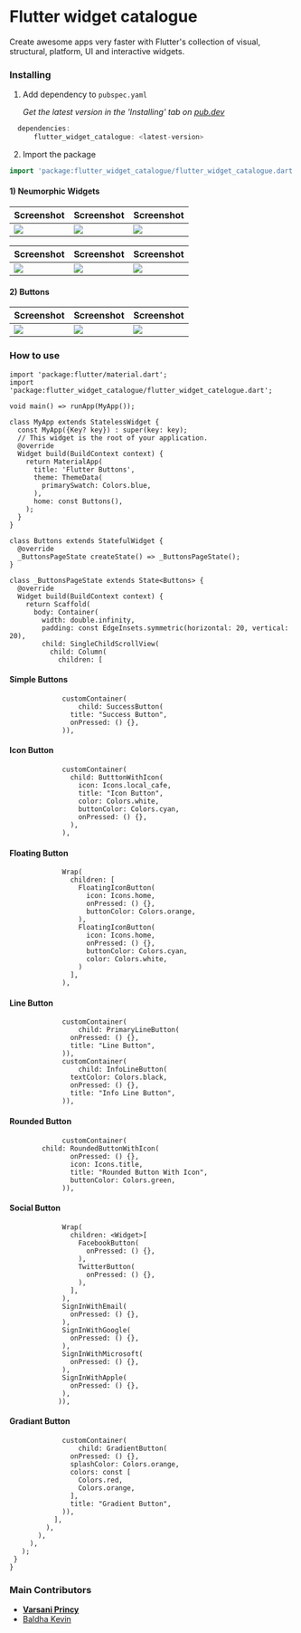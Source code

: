 # Flutter widget catalogue

Create awesome apps very faster with Flutter's collection of visual, structural, platform, UI and interactive widgets.

### Installing

1.  Add dependency to `pubspec.yaml`

    *Get the latest version in the 'Installing' tab on [pub.dev](https://pub.dev/packages/flutter_widget_catalogue)*

```dart
  dependencies:
      flutter_widget_catalogue: <latest-version>
```

2.  Import the package
```dart
import 'package:flutter_widget_catalogue/flutter_widget_catalogue.dart';
```

#### 1) Neumorphic Widgets

Screenshot | Screenshot | Screenshot
------------ | ------------- | -------------
![](https://raw.githubusercontent.com/techvootsolutions/TV_Flutter_Component/main/Images/1.jpg) | ![](https://raw.githubusercontent.com/techvootsolutions/TV_Flutter_Component/main/Images/2.jpg) | ![](https://raw.githubusercontent.com/techvootsolutions/TV_Flutter_Component/main/Images/3.jpg)

Screenshot | Screenshot | Screenshot
------------ | ------------- | -------------
![](https://raw.githubusercontent.com/techvootsolutions/TV_Flutter_Component/main/Images/4.jpg) | ![](https://raw.githubusercontent.com/techvootsolutions/TV_Flutter_Component/main/Images/5.jpg) | ![](https://raw.githubusercontent.com/techvootsolutions/TV_Flutter_Component/main/Images/6.jpg)

#### 2) Buttons

Screenshot | Screenshot | Screenshot
------------ | ------------- | -------------
![](https://raw.githubusercontent.com/techvootsolutions/TV_Flutter_Component/main/Images/b1.jpg) | ![](https://raw.githubusercontent.com/techvootsolutions/TV_Flutter_Component/main/Images/b2.jpg) | ![](https://raw.githubusercontent.com/techvootsolutions/TV_Flutter_Component/main/Images/b3.jpg)

### How to use

```
import 'package:flutter/material.dart';
import 'package:flutter_widget_catalogue/flutter_widget_catelogue.dart';

void main() => runApp(MyApp());

class MyApp extends StatelessWidget {
  const MyApp({Key? key}) : super(key: key);
  // This widget is the root of your application.
  @override
  Widget build(BuildContext context) {
    return MaterialApp(
      title: 'Flutter Buttons',
      theme: ThemeData(
        primarySwatch: Colors.blue,
      ),
      home: const Buttons(),
    );
  }
}

class Buttons extends StatefulWidget {
  @override
  _ButtonsPageState createState() => _ButtonsPageState();
}

class _ButtonsPageState extends State<Buttons> {
  @override
  Widget build(BuildContext context) {
    return Scaffold(
      body: Container(
        width: double.infinity,
        padding: const EdgeInsets.symmetric(horizontal: 20, vertical: 20),
        child: SingleChildScrollView(
          child: Column(
            children: [
  ```
 #### Simple Buttons
 ```
              customContainer(
                  child: SuccessButton(
                title: "Success Button",
                onPressed: () {},
              )),

 ```
#### Icon Button
 ```
              customContainer(
                child: ButttonWithIcon(
                  icon: Icons.local_cafe,
                  title: "Icon Button",
                  color: Colors.white,
                  buttonColor: Colors.cyan,
                  onPressed: () {},
                ),
              ),
 ```
#### Floating Button
 ```
              Wrap(
                children: [
                  FloatingIconButton(
                    icon: Icons.home,
                    onPressed: () {},
                    buttonColor: Colors.orange,
                  ),
                  FloatingIconButton(
                    icon: Icons.home,
                    onPressed: () {},
                    buttonColor: Colors.cyan,
                    color: Colors.white,
                  )
                ],
              ),
 ```
#### Line Button
 ```
              customContainer(
                  child: PrimaryLineButton(
                onPressed: () {},
                title: "Line Button",
              )),
              customContainer(
                  child: InfoLineButton(
                textColor: Colors.black,
                onPressed: () {},
                title: "Info Line Button",
              )),
   ```
#### Rounded Button
 ```
              customContainer(
         child: RoundedButtonWithIcon(
                onPressed: () {},
                icon: Icons.title,
                title: "Rounded Button With Icon",
                buttonColor: Colors.green,
              )),
   ```
#### Social Button
 ```
              Wrap(
                children: <Widget>[
                  FacebookButton(
                    onPressed: () {},
                  ),
                  TwitterButton(
                    onPressed: () {},
                  ),
                ],
              ),
              SignInWithEmail(
                onPressed: () {},
              ),
              SignInWithGoogle(
                onPressed: () {},
              ),
              SignInWithMicrosoft(
                onPressed: () {},
              ),
              SignInWithApple(
                onPressed: () {},
              ),
             )),
   ```
#### Gradiant Button
 ```
              customContainer(
                  child: GradientButton(
                onPressed: () {},
                splashColor: Colors.orange,
                colors: const [
                  Colors.red,
                  Colors.orange,
                ],
                title: "Gradient Button",
              )),
            ],
          ),
        ),
      ),
    );
  }
}

``` 
### Main Contributors
<ul>
  <li><a href="https://github.com/tvPrincy"><b>Varsani Princy</b></a></li>
  <li><a href="https://github.com/techkevin">Baldha Kevin</a></li>
</ul>
